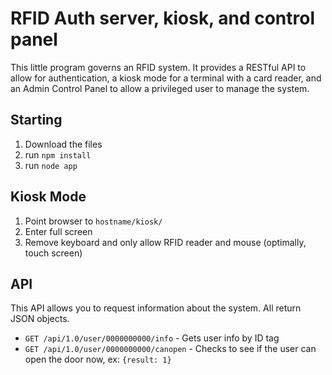 # RFID Auth server, kiosk, and control panel

This little program governs an RFID system. It provides a RESTful API to allow
for authentication, a kiosk mode for a terminal with a card reader, and an 
Admin Control Panel to allow a privileged user to manage the system.

## Starting

1. Download the files
2. run `npm install`
3. run `node app`

## Kiosk Mode

1. Point browser to `hostname/kiosk/`
2. Enter full screen
3. Remove keyboard and only allow RFID reader and mouse (optimally, touch screen)

## API

This API allows you to request information about the system. All return JSON objects.

* `GET /api/1.0/user/0000000000/info` - Gets user info by ID tag
* `GET /api/1.0/user/0000000000/canopen` - Checks to see if the user can open the door now, ex: `{result: 1}`

